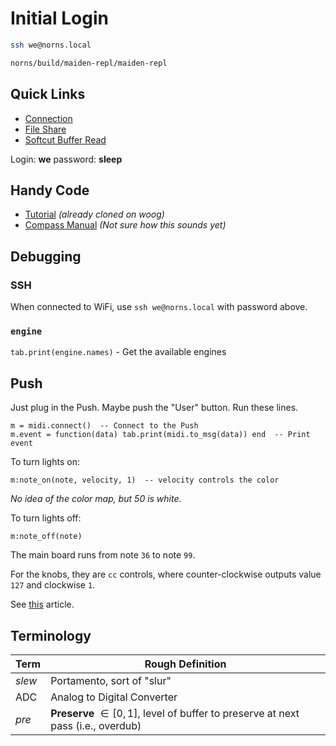 # Initial Login

```bash
ssh we@norns.local

norns/build/maiden-repl/maiden-repl
```

## 


## Quick Links

- [Connection](https://monome.org/docs/norns/play/#network-connect)
- [File Share](https://monome.org/docs/norns/fileshare/)
- [Softcut Buffer Read](https://monome.org/norns/modules/softcut.html#buffer_read_mono)

Login: **we**
password: **sleep**

## Handy Code

- [Tutorial](https://github.com/neauoire/tutorial) *(already cloned on woog)*
- [Compass Manual](https://compass-manual.glitch.me/) *(Not sure how this sounds yet)*

## Debugging

### SSH

When connected to WiFi, use `ssh we@norns.local` with password above.

### `engine`

`tab.print(engine.names)` - Get the available engines

## Push

Just plug in the Push. Maybe push the "User" button. Run these lines.

```
m = midi.connect()  -- Connect to the Push
m.event = function(data) tab.print(midi.to_msg(data)) end  -- Print event
```

To turn lights on:

```
m:note_on(note, velocity, 1)  -- velocity controls the color
```

*No idea of the color map, but 50 is white.*

To turn lights off:

```
m:note_off(note)
```

The main board runs from note `36` to note `99`.

For the knobs, they are `cc` controls, where counter-clockwise outputs value `127` and clockwise `1`.

See [this](https://help.ableton.com/hc/en-us/articles/209071249-Push-1-2-User-Mode-for-custom-MIDI-mappings) article.

## Terminology

Term | Rough Definition
--- | ---
*slew* | Portamento, sort of "slur"
ADC | Analog to Digital Converter
*pre* | **Preserve** $\in[0, 1]$, level of buffer to preserve at next pass (i.e., overdub)